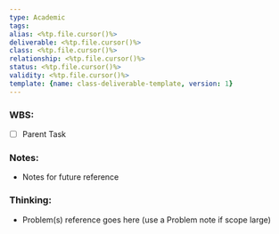 ```yaml
---
type: Academic
tags: 
alias: <%tp.file.cursor()%>
deliverable: <%tp.file.cursor()%>
class: <%tp.file.cursor()%>
relationship: <%tp.file.cursor()%>
status: <%tp.file.cursor()%>
validity: <%tp.file.cursor()%>
template: {name: class-deliverable-template, version: 1}
---
```


### WBS: 

- [ ] Parent Task

### Notes:

- Notes for future reference

### Thinking:

- Problem(s) reference goes here (use a Problem note if scope large)